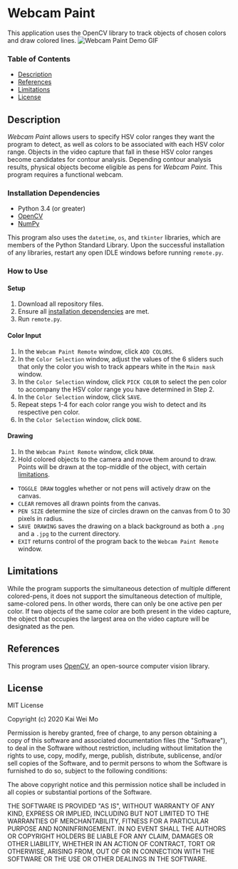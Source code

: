 # Webcam Paint

This application uses the OpenCV library to track objects of chosen colors and draw colored lines.
![Webcam Paint Demo GIF](webcam-paint-demo.gif)

### Table of Contents

- [Description](#description)
- [References](#references)
- [Limitations](#limitations)
- [License](#license)

## Description

*Webcam Paint* allows users to specify HSV color ranges they want the program to detect, as well as colors to be associated with each HSV color range. 
Objects in the video capture that fall in these HSV color ranges become candidates for contour analysis. 
Depending contour analysis results, physical objects become eligible as pens for *Webcam Paint*. 
This program requires a functional webcam.

### Installation Dependencies

- Python 3.4 (or greater)
- [OpenCV](https://docs.opencv.org/master/d5/de5/tutorial_py_setup_in_windows.html)
- [NumPy](https://numpy.org/install/)

This program also uses the ``datetime``, ``os``, and ``tkinter`` libraries, which are members of the Python Standard Library.
Upon the successful installation of any libraries, restart any open IDLE windows before running ``remote.py``.

### How to Use
#### Setup
1. Download all repository files.
2. Ensure all [installation dependencies](#installation-dependencies) are met.
3. Run `remote.py`.

#### Color Input
1. In the ``Webcam Paint Remote`` window, click ``ADD COLORS``.
2. In the ``Color Selection`` window, adjust the values of the 6 sliders such that only the color you wish to track appears white in the ``Main mask`` window.
3. In the ``Color Selection`` window, click ``PICK COLOR`` to select the pen color to accompany the HSV color range you have determined in Step 2.
4. In the ``Color Selection`` window, click ``SAVE``.
5. Repeat steps 1-4 for each color range you wish to detect and its respective pen color.
6. In the ``Color Selection`` window, click ``DONE``.

#### Drawing
1. In the ``Webcam Paint Remote`` window, click ``DRAW``.
2. Hold colored objects to the camera and move them around to draw. Points will be drawn at the top-middle of the object, with certain [limitations](#limitations).

- ``TOGGLE DRAW`` toggles whether or not pens will actively draw on the canvas.
- ``CLEAR`` removes all drawn points from the canvas.
- ``PEN SIZE`` determine the size of circles drawn on the canvas from 0 to 30 pixels in radius.
- ``SAVE DRAWING`` saves the drawing on a black background as both a ``.png`` and a ``.jpg`` to the current directory.
- ``EXIT`` returns control of the program back to the ``Webcam Paint Remote`` window.

## Limitations
While the program supports the simultaneous detection of multiple different colored-pens, it does not support the simultaneous detection of multiple, same-colored pens. In other words, there can only be one active pen per color. If two objects of the same color are both present in the video capture, the object that occupies the largest area on the video capture will be designated as the pen.

## References
This program uses [OpenCV](https://github.com/opencv/opencv), an open-source computer vision library.

## License

MIT License

Copyright (c) 2020 Kai Wei Mo

Permission is hereby granted, free of charge, to any person obtaining a copy
of this software and associated documentation files (the "Software"), to deal
in the Software without restriction, including without limitation the rights
to use, copy, modify, merge, publish, distribute, sublicense, and/or sell
copies of the Software, and to permit persons to whom the Software is
furnished to do so, subject to the following conditions:

The above copyright notice and this permission notice shall be included in all
copies or substantial portions of the Software.

THE SOFTWARE IS PROVIDED "AS IS", WITHOUT WARRANTY OF ANY KIND, EXPRESS OR
IMPLIED, INCLUDING BUT NOT LIMITED TO THE WARRANTIES OF MERCHANTABILITY,
FITNESS FOR A PARTICULAR PURPOSE AND NONINFRINGEMENT. IN NO EVENT SHALL THE
AUTHORS OR COPYRIGHT HOLDERS BE LIABLE FOR ANY CLAIM, DAMAGES OR OTHER
LIABILITY, WHETHER IN AN ACTION OF CONTRACT, TORT OR OTHERWISE, ARISING FROM,
OUT OF OR IN CONNECTION WITH THE SOFTWARE OR THE USE OR OTHER DEALINGS IN THE
SOFTWARE.

